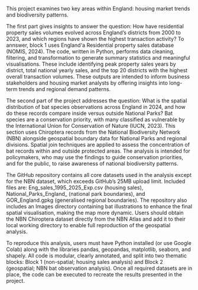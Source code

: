 
This project examines two key areas within England: housing market trends and biodiversity patterns.

The first part gives insights to answer the question: How have residential property sales volumes evolved across England’s districts from 2000 to 2023, and which regions have shown the highest transaction activity? To annswer, block 1 uses England'a Residential property sales database (NOMIS, 2024). The code, written in Python, performs data cleaning, filtering, and transformation to generate summary statistics and meaningful visualisations. These include identifying peak property sales years by district, total national yearly sales, and the top 20 districts with the highest overall transaction volumes. These outputs are intended to inform business stakeholders and housing market analysts by offering insights into long-term trends and regional demand patterns.

The second part of the project addresses the question: What is the spatial distribution of bat species observations across England in 2024, and how do these records compare inside versus outside National Parks? Bat species are a conservation priority, with many classified as vulnerable by the International Union for Conservation of Nature (IUCN, 2023). This section uses Chiroptera records from the National Biodiversity Network (NBN) alongside geospatial boundary data for National Parks and regional divisions. Spatial join techniques are applied to assess the concentration of bat records within and outside protected areas. The analysis is intended for policymakers, who may use the findings to guide conservation priorities, and for the public, to raise awareness of national biodiversity patterns.

The GitHub repository contains all core datasets used in the analysis except for the NBN dataset, which exceeds GitHub’s 25MB upload limit. Included files are: Eng_sales_1995_2025_Exp.csv (housing sales), National_Parks_England_ (national park boundaries), and GOR_England.gpkg (generalised regional boundaries). The repository also includes an Images directory containing bat illustrations to enhance the final spatial visualisation, making the map more dynamic. Users should obtain the NBN Chiroptera dataset directly from the NBN Atlas and add it to their local working directory to enable full reproduction of the geospatial analysis.

To reproduce this analysis, users must have Python installed (or use Google Colab) along with the libraries pandas, geopandas, matplotlib, seaborn, and shapely. All code is modular, clearly annotated, and split into two thematic blocks: Block 1 (non-spatial; housing sales analysis) and Block 2 (geospatial; NBN bat observation analysis). Once all required datasets are in place, the code can be executed to recreate the results presented in the project.
